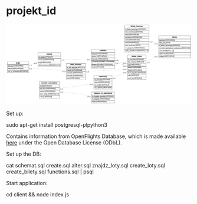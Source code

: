# projekt_id

![er diagram](er.png)

Set up:

sudo apt-get install postgresql-plpython3

Contains information from OpenFlights Database, which is made available [here](https://openflights.org/data.html) under the Open Database License (ODbL).

Set up the DB:

cat schemat.sql create.sql alter.sql znajdz_loty.sql create_loty.sql create_bilety.sql functions.sql | psql

Start application:

cd client && node index.js

